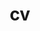 ---
layout: file
permalink: /cv/
title: cv
nav: true
nav_order: 5
redirect: https://drive.google.com/file/d/1sNHNpiA1JEKFQM4Niu1flZnLebIDxBc-/view?usp=share_link
description: My academic CV
---